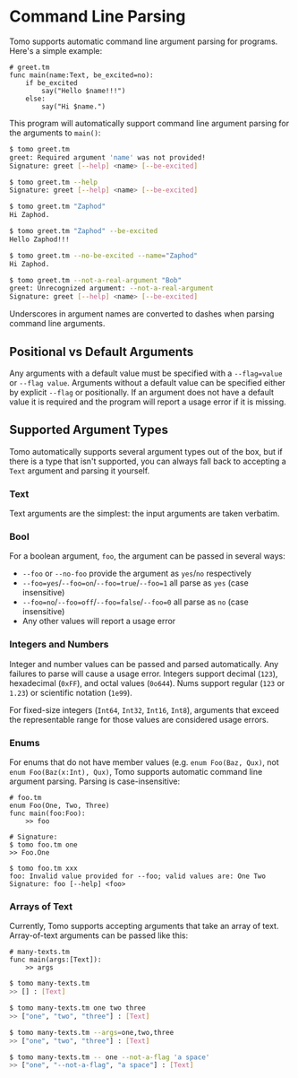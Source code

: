 # Command Line Parsing

Tomo supports automatic command line argument parsing for programs.
Here's a simple example:

```tomo
# greet.tm
func main(name:Text, be_excited=no):
    if be_excited
        say("Hello $name!!!")
    else:
        say("Hi $name.")
```

This program will automatically support command line argument parsing
for the arguments to `main()`:

```bash
$ tomo greet.tm 
greet: Required argument 'name' was not provided!
Signature: greet [--help] <name> [--be-excited]

$ tomo greet.tm --help
Signature: greet [--help] <name> [--be-excited]

$ tomo greet.tm "Zaphod"
Hi Zaphod. 

$ tomo greet.tm "Zaphod" --be-excited
Hello Zaphod!!!

$ tomo greet.tm --no-be-excited --name="Zaphod"
Hi Zaphod.

$ tomo greet.tm --not-a-real-argument "Bob"
greet: Unrecognized argument: --not-a-real-argument
Signature: greet [--help] <name> [--be-excited]
```

Underscores in argument names are converted to dashes when parsing command line
arguments.

## Positional vs Default Arguments

Any arguments with a default value must be specified with a `--flag=value` or
`--flag value`. Arguments without a default value can be specified either by
explicit `--flag` or positionally. If an argument does not have a default value
it is required and the program will report a usage error if it is missing.

## Supported Argument Types

Tomo automatically supports several argument types out of the box, but if there
is a type that isn't supported, you can always fall back to accepting a `Text`
argument and parsing it yourself.

### Text

Text arguments are the simplest: the input arguments are taken verbatim.

### Bool

For a boolean argument, `foo`, the argument can be passed in several ways:

- `--foo` or `--no-foo` provide the argument as `yes`/`no` respectively
- `--foo=yes`/`--foo=on`/`--foo=true`/`--foo=1` all parse as `yes` (case insensitive)
- `--foo=no`/`--foo=off`/`--foo=false`/`--foo=0` all parse as `no` (case insensitive)
- Any other values will report a usage error

### Integers and Numbers

Integer and number values can be passed and parsed automatically. Any failures
to parse will cause a usage error. Integers support decimal (`123`),
hexadecimal (`0xFF`), and octal values (`0o644`). Nums support regular (`123`
or `1.23`) or scientific notation (`1e99`).

For fixed-size integers (`Int64`, `Int32`, `Int16`, `Int8`), arguments that
exceed the representable range for those values are considered usage errors.

### Enums

For enums that do not have member values (e.g. `enum Foo(Baz, Qux)`, not `enum
Foo(Baz(x:Int), Qux)`, Tomo supports automatic command line argument parsing.
Parsing is case-insensitive:

```
# foo.tm
enum Foo(One, Two, Three)
func main(foo:Foo):
    >> foo

# Signature:
$ tomo foo.tm one
>> Foo.One

$ tomo foo.tm xxx
foo: Invalid value provided for --foo; valid values are: One Two
Signature: foo [--help] <foo>
```

### Arrays of Text

Currently, Tomo supports accepting arguments that take an array of text.
Array-of-text arguments can be passed like this:

```tomo
# many-texts.tm
func main(args:[Text]):
    >> args
```

```bash
$ tomo many-texts.tm
>> [] : [Text]

$ tomo many-texts.tm one two three
>> ["one", "two", "three"] : [Text]

$ tomo many-texts.tm --args=one,two,three
>> ["one", "two", "three"] : [Text]

$ tomo many-texts.tm -- one --not-a-flag 'a space'
>> ["one", "--not-a-flag", "a space"] : [Text]
```
